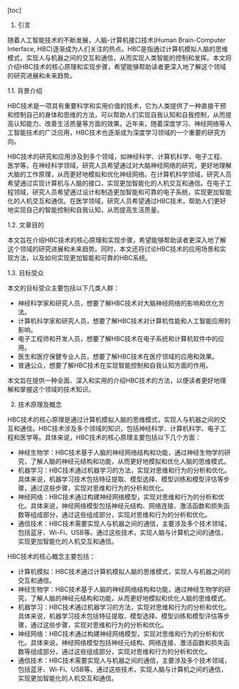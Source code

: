 
[toc]                    
                
                
1. 引言

随着人工智能技术的不断发展，人脑-计算机接口技术(Human Brain-Computer Interface, HBC)逐渐成为人们关注的热点。HBC是指通过计算机模拟人脑的思维模式，实现人与机器之间的交互和通信，从而实现人类智能的控制和发挥。本文将介绍HBC技术的核心原理和实现步骤，希望能够帮助读者更深入地了解这个领域的研究进展和未来趋势。

1.1. 背景介绍

HBC技术是一项具有重要科学和实用价值的技术，它为人类提供了一种直接干预和控制自己的身体和思维的方法，可以帮助人们实现自我认知和自我控制，从而提高认知能力、改善生活质量等方面的效果。近年来，随着深度学习、神经网络等人工智能技术的广泛应用，HBC技术也逐渐成为深度学习领域的一个重要的研究方向。

HBC技术的研究和应用涉及到多个领域，如神经科学、计算机科学、电子工程、医学等。在神经科学领域，研究人员希望通过对大脑神经网络的研究，更好地理解大脑的工作原理，从而更好地模拟和优化神经网络。在计算机科学领域，研究人员希望通过实现计算机与人脑的接口，实现更加智能化的人机交互和通信。在电子工程领域，研究人员希望通过设计和制造更加智能和可靠的电子系统，实现更加智能化的人机交互和通信。在医学领域，研究人员希望通过HBC技术，帮助人们更好地实现自己的智能控制和自我认知，从而提高生活质量。

1.2. 文章目的

本文旨在介绍HBC技术的核心原理和实现步骤，希望能够帮助读者更深入地了解这个领域的研究进展和未来趋势。同时，本文还将讨论HBC技术的应用场景和实现方法，以及如何实现更加智能和可靠的HBC系统。

1.3. 目标受众

本文的目标受众主要包括以下几类人群：

- 神经科学家和研究人员，想要了解HBC技术对大脑神经网络的影响和优化方法。
- 计算机科学家和研究人员，想要了解HBC技术对计算机性能和人工智能应用的影响。
- 电子工程师和开发人员，想要了解HBC技术在电子系统和计算机软件中的应用。
- 医生和医疗保健专业人员，想要了解HBC技术在医疗领域的应用和效果。
- 普通公众，想要了解HBC技术在实现智能控制和自我认知方面的作用。

本文旨在提供一种全面、深入和实用的介绍HBC技术的方法，以便读者更好地理解和掌握这个领域的技术知识。

2. 技术原理及概念

HBC技术的核心原理是通过计算机模拟人脑的思维模式，实现人与机器之间的交互和通信。HBC技术涉及多个领域的知识，包括神经科学、计算机科学、电子工程和医学等。具体来说，HBC技术的核心原理主要包括以下几个方面：

- 神经生物学：HBC技术基于人脑的神经网络结构和功能，通过神经生物学的研究，了解人脑的神经元结构和功能，从而更好地模拟和优化人脑的思维模式。
- 机器学习：HBC技术通过机器学习的方法，实现对思维和行为的分析和优化。具体来说，机器学习技术包括特征提取、模型选择、模型训练和模型评估等步骤，通过这些步骤，实现对思维和行为的分析和优化。
- 神经网络：HBC技术通过构建神经网络模型，实现对思维和行为的分析和优化。具体来说，神经网络模型包括神经元结构、网络连接、激活函数和损失函数等组成部分，通过这些组成部分，实现对思维和行为的分析和优化。
- 通信技术：HBC技术需要实现人与机器之间的通信，主要涉及多个技术领域，包括蓝牙、Wi-Fi、USB等。通过这些技术，实现人脑与计算机之间的通信，实现更加智能化的人机交互和通信。

HBC技术的核心概念主要包括：

- 计算机模拟：HBC技术通过计算机模拟人脑的思维模式，实现人与机器之间的交互和通信。
- 神经生物学：HBC技术基于人脑的神经网络结构和功能，通过神经生物学的研究，了解人脑的神经元结构和功能，从而更好地模拟和优化人脑的思维模式。
- 机器学习：HBC技术通过机器学习的方法，实现对思维和行为的分析和优化。具体来说，机器学习技术包括特征提取、模型选择、模型训练和模型评估等步骤，通过这些步骤，实现对思维和行为的分析和优化。
- 神经网络：HBC技术通过构建神经网络模型，实现对思维和行为的分析和优化。具体来说，神经网络模型包括神经元结构、网络连接、激活函数和损失函数等组成部分，通过这些组成部分，实现对思维和行为的分析和优化。
- 通信技术：HBC技术需要实现人与机器之间的通信，主要涉及多个技术领域，包括蓝牙、Wi-Fi、USB等。通过这些技术，实现人脑与计算机之间的通信，实现更加智能化的人机交互和通信。

